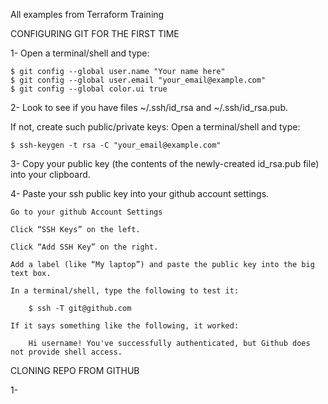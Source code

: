 All examples from Terraform Training

CONFIGURING GIT FOR THE FIRST TIME

1- Open a terminal/shell and type:

    $ git config --global user.name "Your name here"
    $ git config --global user.email "your_email@example.com"
    $ git config --global color.ui true

2- Look to see if you have files ~/.ssh/id_rsa and ~/.ssh/id_rsa.pub.

If not, create such public/private keys: Open a terminal/shell and type:

    $ ssh-keygen -t rsa -C "your_email@example.com"

3- Copy your public key (the contents of the newly-created id_rsa.pub file) into your clipboard.

4- Paste your ssh public key into your github account settings.

    Go to your github Account Settings
    
    Click “SSH Keys” on the left.
    
    Click “Add SSH Key” on the right.
    
    Add a label (like “My laptop”) and paste the public key into the big text box.
    
    In a terminal/shell, type the following to test it:
    
        $ ssh -T git@github.com
        
    If it says something like the following, it worked:
    
        Hi username! You've successfully authenticated, but Github does not provide shell access.

CLONING REPO FROM GITHUB

1- 
